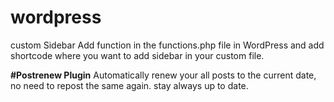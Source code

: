 # wordpress
custom Sidebar
Add function in the functions.php file in WordPress and add shortcode where you want to add sidebar in your custom file.


**#Postrenew Plugin**
Automatically renew your all posts to the current date, no need to repost the same again.
stay always up to date.

